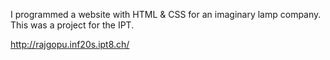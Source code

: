 I programmed a website with HTML & CSS for an imaginary lamp company. This was a project for the IPT.

http://rajgopu.inf20s.ipt8.ch/
